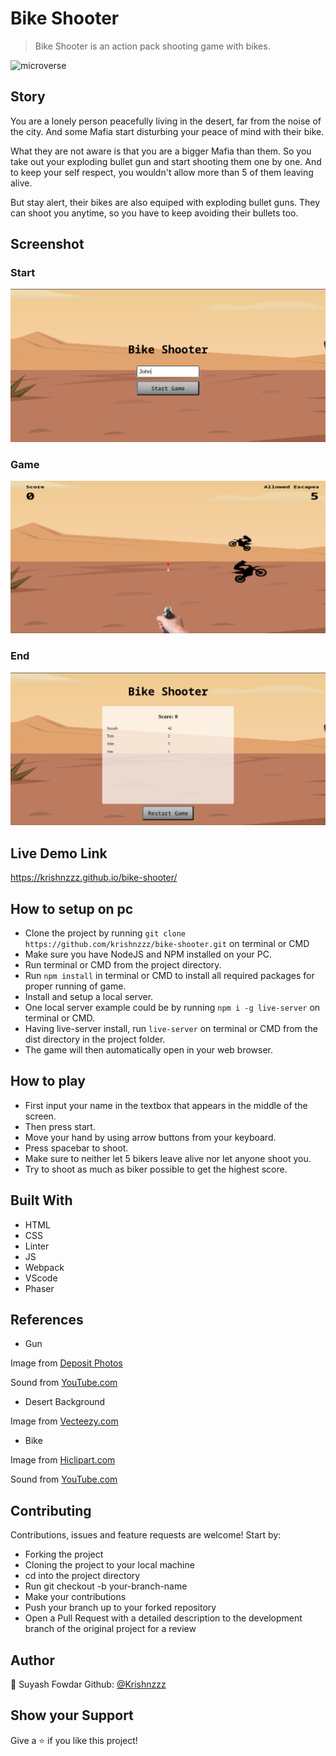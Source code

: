 # Bike Shooter

> Bike Shooter is an action pack shooting game with bikes.

![microverse](https://camo.githubusercontent.com/3a5835d4f56c57cec85939ac345e43fef164c178/68747470733a2f2f696d672e736869656c64732e696f2f62616467652f4d6963726f76657273652d626c756576696f6c6574)

## Story

You are a lonely person peacefully living in the desert, far from the noise of the city. And some Mafia start disturbing your peace of mind with their bike.

What they are not aware is that you are a bigger Mafia than them. So you take out your exploding bullet gun and start shooting them one by one. And to keep your self respect, you wouldn't allow more than 5 of them leaving alive.

But stay alert, their bikes are also equiped with exploding bullet guns. They can shoot you anytime, so you have to keep avoiding their bullets too.

## Screenshot

### Start

![Screenshot of the Todo List](./dist/assets/screenshots/Start.png)

### Game

![Screenshot of the Todo List](./dist/assets/screenshots/Game.png)

### End

![Screenshot of the Todo List](./dist/assets/screenshots/End.png)

## Live Demo Link

https://krishnzzz.github.io/bike-shooter/

## How to setup on pc
- Clone the project by running `git clone https://github.com/krishnzzz/bike-shooter.git` on terminal or CMD
- Make sure you have NodeJS and NPM installed on your PC.
- Run terminal or CMD from the project directory.
- Run `npm install` in terminal or CMD to install all required packages for proper running of game.
- Install and setup a local server.
- One local server example could be by running `npm i -g live-server` on terminal or CMD.
- Having live-server install, run `live-server` on terminal or CMD from the dist directory in the project folder.
- The game will then automatically open in your web browser.

## How to play

- First input your name in the textbox that appears in the middle of the screen.
- Then press start.
- Move your hand by using arrow buttons from your keyboard.
- Press spacebar to shoot.
- Make sure to neither let 5 bikers leave alive nor let anyone shoot you.
- Try to shoot as much as biker possible to get the highest score.

## Built With

- HTML 
- CSS
- Linter
- JS
- Webpack
- VScode
- Phaser

## References

- Gun

Image from [Deposit Photos](https://st.depositphotos.com/1001286/2640/i/950/depositphotos_26405849-stock-photo-aiming-male-hand-keeps-gun.jpg)

Sound from [YouTube.com](https://www.youtube.com/watch?v=Obk95vM8Gtc)

- Desert Background

Image from [Vecteezy.com](https://www.vecteezy.com/vector-art/224422-vector-desert-landscape-illustration)

- Bike

Image from [Hiclipart.com](https://www.hiclipart.com/free-transparent-background-png-clipart-pxzuf)

Sound from [YouTube.com](https://www.youtube.com/watch?v=vly-Eho_ReE)

## Contributing

Contributions, issues and feature requests are welcome! Start by:

  - Forking the project
  - Cloning the project to your local machine
  - cd into the project directory
  - Run git checkout -b your-branch-name
  - Make your contributions
  - Push your branch up to your forked repository
  - Open a Pull Request with a detailed description to the development branch of the original project for a review



## Author

👤 Suyash Fowdar
Github: [@Krishnzzz](https://github.com/krishnzzz)

## Show your Support
Give a ⭐ if you like this project!
